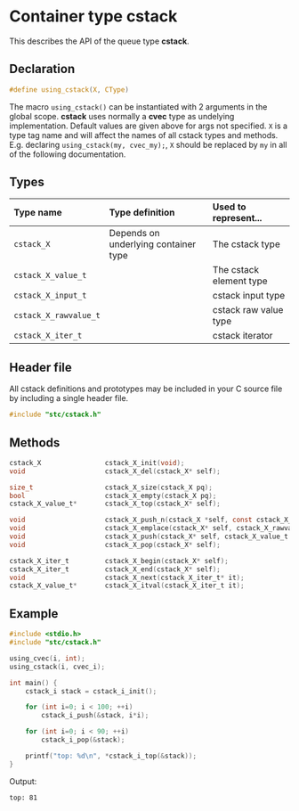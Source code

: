 # Container type cstack

This describes the API of the queue type **cstack**.

## Declaration

```c
#define using_cstack(X, CType)
```
The macro `using_cstack()` can be instantiated with 2 arguments in the global scope.
**cstack** uses normally a **cvec** type as undelying implementation.
Default values are given above for args not specified. `X` is a type tag name and
will affect the names of all cstack types and methods. E.g. declaring `using_cstack(my, cvec_my);`,
`X` should be replaced by `my` in all of the following documentation.

## Types

| Type name             | Type definition                        | Used to represent...                |
|:----------------------|:---------------------------------------|:------------------------------------|
| `cstack_X`            | Depends on underlying container type   | The cstack type                     |
| `cstack_X_value_t`    |                                        | The cstack element type             |
| `cstack_X_input_t`    |                                        | cstack input type                   |
| `cstack_X_rawvalue_t` |                                        | cstack raw value type               |
| `cstack_X_iter_t`     |                                        | cstack iterator                     |

## Header file

All cstack definitions and prototypes may be included in your C source file by including a single header file.

```c
#include "stc/cstack.h"
```

## Methods

```c
cstack_X                cstack_X_init(void);
void                    cstack_X_del(cstack_X* self);

size_t                  cstack_X_size(cstack_X pq);
bool                    cstack_X_empty(cstack_X pq);
cstack_X_value_t*       cstack_X_top(cstack_X* self);

void                    cstack_X_push_n(cstack_X *self, const cstack_X_input_t in[], size_t size);
void                    cstack_X_emplace(cstack_X* self, cstack_X_rawvalue_t raw);
void                    cstack_X_push(cstack_X* self, cstack_X_value_t value);
void                    cstack_X_pop(cstack_X* self);

cstack_X_iter_t         cstack_X_begin(cstack_X* self);
cstack_X_iter_t         cstack_X_end(cstack_X* self);
void                    cstack_X_next(cstack_X_iter_t* it);
cstack_X_value_t*       cstack_X_itval(cstack_X_iter_t it);
```

## Example
```c
#include <stdio.h>
#include "stc/cstack.h"

using_cvec(i, int);
using_cstack(i, cvec_i);

int main() {
    cstack_i stack = cstack_i_init();

    for (int i=0; i < 100; ++i)
        cstack_i_push(&stack, i*i);

    for (int i=0; i < 90; ++i)
        cstack_i_pop(&stack);

    printf("top: %d\n", *cstack_i_top(&stack));
}
```
Output:
```
top: 81
```